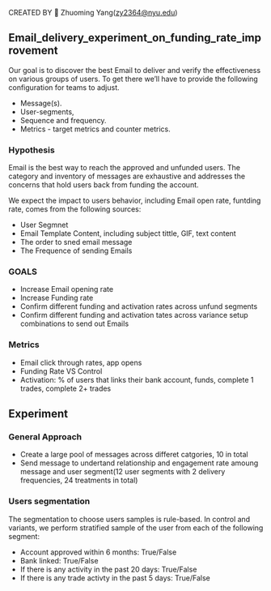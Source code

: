 CREATED BY 👀
Zhuoming Yang(zy2364@nyu.edu)
## Email_delivery_experiment_on_funding_rate_improvement

Our goal is to discover the best Email to deliver and verify the effectiveness on various groups of users. To get there we’ll have to provide the following configuration for teams to adjust. 
-	Message(s). 
-	User-segments, 
-	Sequence and frequency. 
-	Metrics - target metrics and counter metrics. 

### Hypothesis
Email is the best way to reach the approved and unfunded users. The category and inventory of messages are exhaustive and addresses the concerns that hold users back from funding the account.

We expect the impact to users behavior, including Email open rate, funtding rate, comes from the following sources:
- User Segmnet
- Email Template Content, including subject tittle, GIF, text content
- The order to sned email message
- The Frequence of sending Emails

### GOALS
- Increase Email opening rate
- Increase Funding rate
- Confirm different funding and activation rates across unfund segments
- Confirm different funding and activation tates across variance setup combinations to send out Emails

### Metrics
- Email click through rates, app opens
- Funding Rate VS Control
- Activation: % of users that links their bank account, funds, complete 1 trades, complete 2+ trades

## Experiment
### General Approach
- Create a large pool of messages across differet catgories, 10 in total
- Send message to undertand relationship and engagement rate amoung message and user segment(12 user segments with 2 delivery frequencies, 24 treatments in total)

### Users segmentation
The segmentation to choose users samples is rule-based. In control and variants, we perform stratified sample of the user from each of the following segment:
- Account approved within 6 months: True/False
- Bank linked: True/False
- If there is any activity in the past 20 days: True/False
- If there is any trade activty in the past 5 days: True/False

